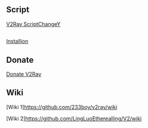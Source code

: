 ## Script
[V2Ray ScriptChangeY](https://github.com/233boy/v2ray/wiki/V2Ray%E4%B8%80%E9%94%AE%E5%AE%89%E8%A3%85%E8%84%9A%E6%9C%AC)

## 
[Installion](https://github.com/233boy/v2ray/wiki/V2Ray%E6%90%AD%E5%BB%BA%E8%AF%A6%E7%BB%86%E5%9B%BE%E6%96%87%E6%95%99%E7%A8%8B)

## Donate

[Donate V2Ray](https://www.v2ray.com/chapter_00/02_donate.html)

## Wiki
[Wiki 1]https://github.com/233boy/v2ray/wiki

[Wiki 2]https://github.com/LingLuoEtherealling/V2/wiki
